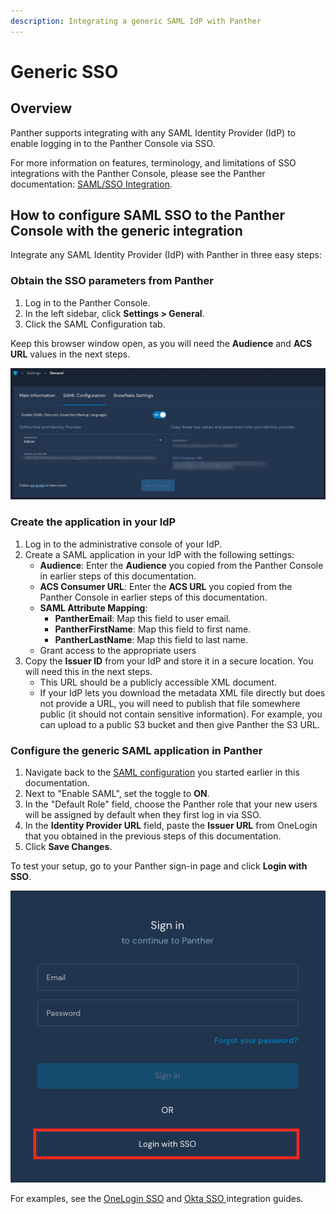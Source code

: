```yaml
---
description: Integrating a generic SAML IdP with Panther
---
```


# Generic SSO

## Overview

Panther supports integrating with any SAML Identity Provider (IdP) to enable logging in to the Panther Console via SSO.

For more information on features, terminology, and limitations of SSO integrations with the Panther Console, please see the Panther documentation: [SAML/SSO Integration](https://docs.panther.com/system-configuration/saml).

## How to configure SAML SSO to the Panther Console with the generic integration

Integrate any SAML Identity Provider (IdP) with Panther in three easy steps:

### Obtain the SSO parameters from Panther

1. Log in to the Panther Console.
2. In the left sidebar, click **Settings > General**.
3. Click the SAML Configuration tab.

Keep this browser window open, as you will need the **Audience** and **ACS URL** values in the next steps.

![](../../.gitbook/assets/panther-sso.png)

### Create the application in your IdP

1. Log in to the administrative console of your IdP.&#x20;
2. Create a SAML application in your IdP with the following settings:
   * **Audience**: Enter the **Audience** you copied from the Panther Console in earlier steps of this documentation.
   * **ACS Consumer URL**: Enter the **ACS URL** you copied from the Panther Console in earlier steps of this documentation.
   * **SAML Attribute Mapping**:
     * **PantherEmail**: Map this field to user email.
     * **PantherFirstName**: Map this field to first name.
     * **PantherLastName**: Map this field to last name.
   * Grant access to the appropriate users
3. Copy the **Issuer ID** from your IdP and store it in a secure location. You will need this in the next steps.
   * This URL should be a publicly accessible XML document.
   * If your IdP lets you download the metadata XML file directly but does not provide a URL, you will need to publish that file somewhere public (it should not contain sensitive information). For example, you can upload to a public S3 bucket and then give Panther the S3 URL.

### Configure the generic SAML application in Panther

1. Navigate back to the [SAML configuration](generic.md#obtain-the-sso-parameters-from-panther) you started earlier in this documentation.
2. Next to "Enable SAML", set the toggle to **ON**.&#x20;
3. In the "Default Role" field, choose the Panther role that your new users will be assigned by default when they first log in via SSO.
4. In the **Identity Provider URL** field, paste the **Issuer URL** from OneLogin that you obtained in the previous steps of this documentation.
5. Click **Save Changes**.

To test your setup, go to your Panther sign-in page and click **Login with SSO**.

![](<../../../../.gitbook/assets/panther-login-sso (6) (1) (1) (1) (11) (1) (1) (1) (1) (21).png>)

For examples, see the [OneLogin SSO](onelogin.md) and [Okta SSO ](okta.md)integration guides.
